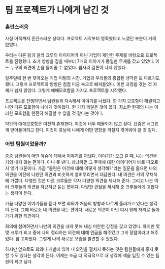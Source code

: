 # 팀 프로젝트가 나에게 남긴 것
### 혼란스러움

사실 아직까지 혼란스러운 상태다. 프로젝트 시작부터 명확했다고 느꼈던 부분이 거의 없었다. 

우리는 다른 팀과 달리 크루의 아이디어가 아닌 기업이 제안한 주제를 바탕으로 프로젝트를 진행했다. 초기 방향을 잡을 때부터 7개의 이야기가 동일한 무게를 갖고 있었다. 어느 누구의 의견에 손을 들어줄 수 없었다. 쉽사리 결론이 나지 않았다.  

일주일에 한 번 찾아오는 기업 미팅의 시간. 기업과 우리들의 종합된 생각은 또 다르기도 했다. 그렇게 프로젝트의 방향은 점점 미궁 속으로 빠져들었다. 이런 과정을 겪는 것 자체가 쉽지 않았다. 그렇게 애매모호함을 가지고 프로젝트를 시작했다.

프로젝트를 진행하면서 팀원들과 지속해서 이야기를 나눴다. 한 가지 모호함이 해결되고 나면 다른 모호함이 나에게 찾아왔다. 한 가지 깨달은 것이 있다. 최소한 현재의 나는 이러한 모호함을 완전히 해결할 수 없을 것 같다는 것이다. 

약간의 애매모호함은 여전히 존재한다. 이것에 너무 매몰되지 않고 싶다. 요즘은 너그럽게 받아들이려고 한다. 이것이 훗날에 나에게 어떤 영향을 끼칠지 겪어봐야 알 것 같다.

### 어떤 팀원이었을까?

종종 팀원들이 어떤 이슈에 대해서 이야기를 꺼낸다. 이야기가 오고 갈 때, 나는 의견을 거의 내지 않는 편이다. 아니 못 낸다. 왜냐하면 그 주제에 대한 아이디어가 바로 떠오르지 않기 때문이다. 가끔 "콜린은 이것에 대해 어떻게 생각해?"라는 질문을 들으면 나의 의견을 이전에 나왔던 의견과 비슷하게 얼버무리면서 대답한다. 내 의견은 거의 무채색에 가깝다. 다행인 것은 다른 크루들은 각자 다양한 의견을 제시해 준다. 그리고 나는 여러 크루들의 의견을 차근차근 듣는 편이다. 다양한 관점을 제시해 준 크루들에게 고맙다는 생각이 든다.

가끔 다양한 이야기들을 듣다 보면 회의가 처음의 방향과 다르게 흘러가고 있다는 생각이 든다. 그때 비로소 내 의견을 내는 편이다. 새로운 의견이 아닌 다시 원래 자리로 돌아가기 위한 의견이다. 

회의에 참여하면서 나만의 의견을 내지 못해 내심 미안한 감정을 갖고 있었다. 하지만 몇몇 크루가 회고 중에 나의 정리하는 의견에 대해 언급을 해주었고 그게 장점이라고 해주었다. 참 고마웠다. 그렇게 나의 새로운 모습을 발견할 수 있었다.

하지만 앞으로도 회의나 개발에 있어 내 의견을 펼치지 못하는 것은 팀원들에게 좋지 못할 수도 있다는 생각이 든다. 이제는 조금 더 적극적으로 내 생각에 색을 입힐 수 있는 팀원이 되고 싶다.
